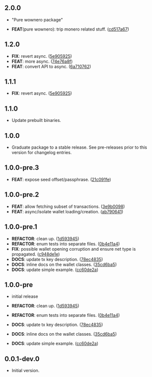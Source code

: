 ## 2.0.0

 - "Pure wownero package"

 - **FEAT**(pure wownero): trip monero related stuff. ([cd517a67](https://github.com/cypherstack/cs_wownero/commit/cd517a6781a462c232770479326f7463738b300d))

## 1.2.0

 - **FIX**: revert async. ([5e905925](https://github.com/cypherstack/cs_wownero/commit/5e905925d799932e3097fc766b996455c5497908))
 - **FEAT**: more async. ([74e76a8f](https://github.com/cypherstack/cs_wownero/commit/74e76a8f6fc9dd7b97712c086aab031c527c8625))
 - **FEAT**: convert API to async. ([6a710762](https://github.com/cypherstack/cs_wownero/commit/6a710762a6d2b5e7c72297a59b21a4cc20e48bbf))

## 1.1.1

 - **FIX**: revert async. ([5e905925](https://github.com/cypherstack/cs_wownero/commit/5e905925d799932e3097fc766b996455c5497908))

## 1.1.0

- Update prebuilt binaries.

## 1.0.0

 - Graduate package to a stable release. See pre-releases prior to this version for changelog entries.

## 1.0.0-pre.3

 - **FEAT**: expose seed offset/passphrase. ([21c091fe](https://github.com/cypherstack/cs_wownero/commit/21c091fe7a0db32041aa46b7b1098b5c53c529c5))

## 1.0.0-pre.2

 - **FEAT**: allow fetching subset of transactions. ([3e9b0098](https://github.com/cypherstack/cs_wownero/commit/3e9b00981057d7aa4a90b92e40e628d01a52979a))
 - **FEAT**: async/isolate wallet loading/creation. ([ab790641](https://github.com/cypherstack/cs_wownero/commit/ab790641496604e3ade3085c3f306cf14d634943))

## 1.0.0-pre.1

 - **REFACTOR**: clean up. ([1d593945](https://github.com/cypherstack/cs_wownero/commit/1d5939459cace3ea1efbd9ff7cff08f718182257))
 - **REFACTOR**: enum tests into separate files. ([0b4e11a4](https://github.com/cypherstack/cs_wownero/commit/0b4e11a4d75c1f65b34e6c75b49059d504bce606))
 - **FIX**: possible wallet opening corruption and ensure net type is propagated. ([c948de1e](https://github.com/cypherstack/cs_wownero/commit/c948de1e99ad03a5d61c003aa8681e16b0d0f185))
 - **DOCS**: update tx key description. ([78ec4835](https://github.com/cypherstack/cs_wownero/commit/78ec48351f6695026d3ea9de453310dda9e97ee1))
 - **DOCS**: inline docs on the wallet classes. ([35cd6ba5](https://github.com/cypherstack/cs_wownero/commit/35cd6ba5b299c3eb7337f06dfb1da4801a299a27))
 - **DOCS**: update simple example. ([cc60de2a](https://github.com/cypherstack/cs_wownero/commit/cc60de2ae2b7e9b1359704de251685ab31e2a47a))

## 1.0.0-pre

 - initial release

 - **REFACTOR**: clean up. ([1d593945](https://github.com/cypherstack/cs_wownero/commit/1d5939459cace3ea1efbd9ff7cff08f718182257))
 - **REFACTOR**: enum tests into separate files. ([0b4e11a4](https://github.com/cypherstack/cs_wownero/commit/0b4e11a4d75c1f65b34e6c75b49059d504bce606))
 - **DOCS**: update tx key description. ([78ec4835](https://github.com/cypherstack/cs_wownero/commit/78ec48351f6695026d3ea9de453310dda9e97ee1))
 - **DOCS**: inline docs on the wallet classes. ([35cd6ba5](https://github.com/cypherstack/cs_wownero/commit/35cd6ba5b299c3eb7337f06dfb1da4801a299a27))
 - **DOCS**: update simple example. ([cc60de2a](https://github.com/cypherstack/cs_wownero/commit/cc60de2ae2b7e9b1359704de251685ab31e2a47a))

## 0.0.1-dev.0

- Initial version.
